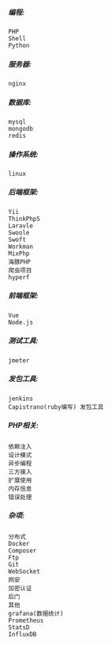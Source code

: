 ##### 编程:
	PHP
	Shell
	Python
##### 服务器:
	nginx
##### 数据库:
	mysql
	mongodb
	redis
##### 操作系统:
	linux	
##### 后端框架:
	Yii
	ThinkPhp5
	Laravle
	Swoole
	Swoft
	Workman
	MixPhp
	海豚PHP
	爬虫项目
	hyperf
##### 前端框架:
	Vue
	Node.js		
##### 测试工具:
	jmeter
##### 发包工具:
	jenkins
	Capistrano(ruby编写) 发包工具
##### PHP相关:
	依赖注入
	设计模式
	异步编程
	三方接入
	扩展使用
	内存信息
	错误处理					
##### 杂项:
	分布式
	Docker 
	Composer
	Ftp
	Git
	WebSocket	
	网安
	加密认证
	后门
	其他
	grafana(数据统计)
    Prometheus
    StatsD
    InfluxDB
